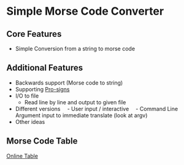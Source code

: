 # Simple Morse Code Converter

## Core Features

- Simple Conversion from a string to morse code

## Additional Features

- Backwards support (Morse code to string)
- Supporting [Pro-signs](https://en.wikipedia.org/wiki/Prosigns_for_Morse_code)
- I/O to file
    - Read line by line and output to given file
- Different versions
   - User input / interactive
   - Command Line Argument input to immediate translate (look at argv)
- Other ideas

## Morse Code Table

[Online Table](https://modernout.com/pages/morse-code-chart)

